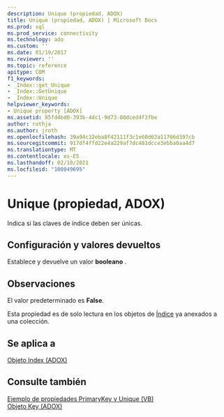 ```yaml
---
description: Unique (propiedad, ADOX)
title: Unique (propiedad, ADOX) | Microsoft Docs
ms.prod: sql
ms.prod_service: connectivity
ms.technology: ado
ms.custom: ''
ms.date: 01/19/2017
ms.reviewer: ''
ms.topic: reference
apitype: COM
f1_keywords:
- _Index::get_Unique
- _Index::GetUnique
- _Index::Unique
helpviewer_keywords:
- Unique property [ADOX]
ms.assetid: 85fd4bd0-393b-4dc1-9d73-80dced4f2fbe
author: rothja
ms.author: jroth
ms.openlocfilehash: 39a94c32eba8f42111f3c1e60d62a11706d397cb
ms.sourcegitcommit: 917df4ffd22e4a229af7dc481dcce3ebba0aa4d7
ms.translationtype: MT
ms.contentlocale: es-ES
ms.lasthandoff: 02/10/2021
ms.locfileid: "100049695"
---
```

# <a name="unique-property-adox"></a>Unique (propiedad, ADOX)
Indica si las claves de índice deben ser únicas.  
  
## <a name="settings-and-return-values"></a>Configuración y valores devueltos  
 Establece y devuelve un valor **booleano** .  
  
## <a name="remarks"></a>Observaciones  
 El valor predeterminado es **False**.  
  
 Esta propiedad es de solo lectura en los objetos de [Índice](./index-object-adox.md) ya anexados a una colección.  
  
## <a name="applies-to"></a>Se aplica a  
 [Objeto Index (ADOX)](./index-object-adox.md)  
  
## <a name="see-also"></a>Consulte también  
 [Ejemplo de propiedades PrimaryKey y Unique (VB)](./primarykey-and-unique-properties-example-vb.md)   
 [Objeto Key (ADOX)](./key-object-adox.md)